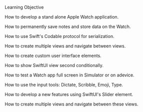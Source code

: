 Learning Objective

How to develop a stand alone Apple Watch application.

How to permanently save notes and store data on the Watch.

How to use Swift's Codable protocol for serialization.

How to create multiple views and navigate between views.

How to create custom user interface elements.

How to show SwiftUI view second conditionally.

How to test a Watch app full screen in Simulator or on adevice.

How to use the input tools: Dictate, Scribble, Emoji, Type.

How to develop a new features using  SwiftUI's Slider element.

How to create multiple views and navigate between these views.
